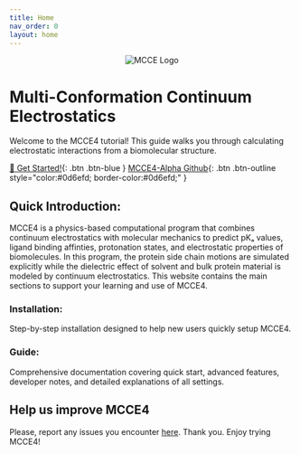 ```yaml
---
title: Home
nav_order: 0
layout: home
---
```


<p align="center">
  <img src="{{ '/docs/images/mcce_logo1.png' | relative_url }}" alt="MCCE Logo" style="max-width: 100%; height: auto;">
</p>

# Multi-Conformation Continuum Electrostatics
Welcome to the MCCE4 tutorial! This guide walks you through calculating electrostatic interactions from a biomolecular structure.

[🚀 Get Started!](https://gunnerlab.github.io/mcce4_tutorial/docs/installation/){: .btn .btn-blue }
[MCCE4-Alpha Github](https://github.com/GunnerLab/MCCE4-Alpha){: .btn .btn-outline style="color:#0d6efd; border-color:#0d6efd;" }

## Quick Introduction:
MCCE4 is a physics-based computational program that combines continuum electrostatics with molecular mechanics to predict pKₐ values, ligand binding affinties, protonation states, and electrostatic properties of biomolecules. In this program, the protein side chain motions are simulated explicitly while the dielectric effect of solvent and bulk protein material is modeled by continuum electrostatics.
This website contains the main sections to support your learning and use of MCCE4.

### Installation: 
Step-by-step installation designed to help new users quickly setup MCCE4.

### Guide: 
Comprehensive documentation covering quick start, advanced features, developer notes, and detailed explanations of all settings.

## Help us improve MCCE4
Please, report any issues you encounter [here](https://github.com/GunnerLab/MCCE4-Alpha/issues).
Thank you. Enjoy trying MCCE4!  
